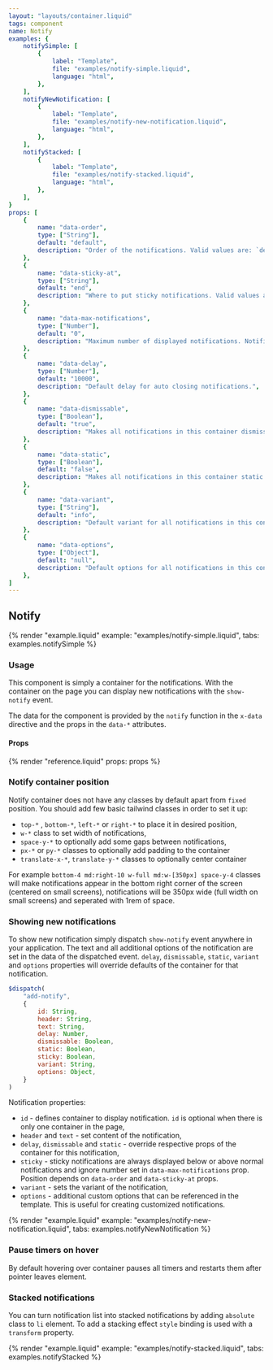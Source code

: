 ```yaml
---
layout: "layouts/container.liquid"
tags: component
name: Notify
examples: {
    notifySimple: [
        {
            label: "Template",
            file: "examples/notify-simple.liquid",
            language: "html",
        },
    ],
    notifyNewNotification: [
        {
            label: "Template",
            file: "examples/notify-new-notification.liquid",
            language: "html",
        },
    ],
    notifyStacked: [
        {
            label: "Template",
            file: "examples/notify-stacked.liquid",
            language: "html",
        },
    ],
}
props: [
    {
        name: "data-order",
        type: ["String"],
        default: "default",
        description: "Order of the notifications. Valid values are: `default` or `reversed`. This prop can be useful when setting container position with the `top-*` or `bottom-*` classes.",
    },
    {
        name: "data-sticky-at",
        type: ["String"],
        default: "end",
        description: "Where to put sticky notifications. Valid values are: `start` for the start of the notification array or `end` for the end for the notification array. This props can be useful when setting container position with the `top-*` or `bottom-*` classes.",
    },
    {
        name: "data-max-notifications",
        type: ["Number"],
        default: "0",
        description: "Maximum number of displayed notifications. Notification above this number will be buffered.",
    },
    {
        name: "data-delay",
        type: ["Number"],
        default: "10000",
        description: "Default delay for auto closing notifications.",
    },
    {
        name: "data-dismissable",
        type: ["Boolean"],
        default: "true",
        description: "Makes all notifications in this container dismissable by default. Dismissable notifications display close button and allows users to close them.",
    },
    {
        name: "data-static",
        type: ["Boolean"],
        default: "false",
        description: "Makes all notifications in this container static by default. Static notifications must be dismissed manually by the user.",
    },
    {
        name: "data-variant",
        type: ["String"],
        default: "info",
        description: "Default variant for all notifications in this container.",
    },
    {
        name: "data-options",
        type: ["Object"],
        default: "null",
        description: "Default options for all notifications in this container.",
    },
]
---
```

## Notify

{% render "example.liquid" example: "examples/notify-simple.liquid", tabs: examples.notifySimple %}

### Usage

This component is simply a container for the notifications. With the container on the page you can display new notifications with the `show-notify` event.

The data for the component is provided by the `notify` function in the `x-data` directive and the props in the `data-*` attributes.

#### Props

{% render "reference.liquid" props: props %}

### Notify container position

Notify container does not have any classes by default apart from `fixed` position. You should add few basic tailwind classes in order to set it up:

- `top-*` , `bottom-*`, `left-*` or `right-*` to place it in desired position,
- `w-*` class to set width of notifications,
- `space-y-*` to optionally add some gaps between notifications,
- `px-*` or `py-*` classes to optionally add padding to the container
- `translate-x-*`, `translate-y-*` classes to optionally center container

For example `bottom-4 md:right-10 w-full md:w-[350px] space-y-4` classes will make notifications appear in the bottom right corner of the screen (centered on small screens), notifications will be 350px wide (full width on small screens) and seperated with 1rem of space. 

### Showing new notifications

To show new notification simply dispatch `show-notify` event anywhere in your application. The text and all additional options of the notification are set in the data of the dispatched event. `delay`, `dismissable`, `static`, `variant` and `options` properties will override defaults of the container for that notification.

```javascript
$dispatch(
    "add-notify",
    {
        id: String,
        header: String,
        text: String,
        delay: Number,
        dismissable: Boolean,
        static: Boolean,
        sticky: Boolean,
        variant: String,
        options: Object,
    }
)
```
Notification properties:

- `id` - defines container to display notification. `id` is optional when there is only one container in the page,
- `header` and `text` - set content of the notification,
- `delay`, `dismissable` and `static` - override respective props of the container for this notification,
- `sticky` - sticky notifications are always displayed below or above normal notifications and ignore number set in `data-max-notifications` prop. Position depends on `data-order` and `data-sticky-at` props.
- `variant` - sets the variant of the notification,
- `options` - additional custom options that can be referenced in the template. This is useful for creating customized notifications.

{% render "example.liquid" example: "examples/notify-new-notification.liquid", tabs: examples.notifyNewNotification %}

### Pause timers on hover

By default hovering over container pauses all timers and restarts them after pointer leaves element.

### Stacked notifications

You can turn notification list into stacked notifications by adding `absolute` class to `li` element. To add a stacking effect `style` binding is used with a `transform` property.

{% render "example.liquid" example: "examples/notify-stacked.liquid", tabs: examples.notifyStacked %}
